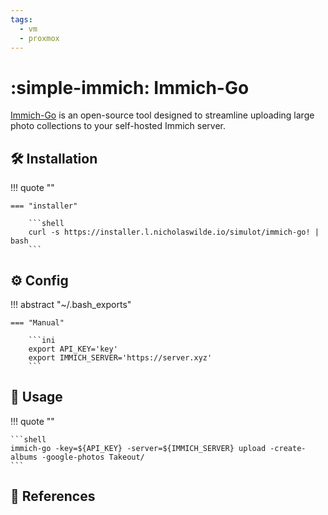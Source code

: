 ```yaml
---
tags:
  - vm
  - proxmox
---
```

# :simple-immich: Immich-Go

[Immich-Go][1] is an open-source tool designed to streamline uploading large photo collections to your self-hosted Immich
server.

## :hammer_and_wrench: Installation

!!! quote ""

    === "installer"
    
        ```shell
        curl -s https://installer.l.nicholaswilde.io/simulot/immich-go! | bash
        ```

## :gear: Config

!!! abstract "~/.bash_exports"

    === "Manual"
    
        ```ini
        export API_KEY='key'
        export IMMICH_SERVER='https://server.xyz'
        ```

## :pencil: Usage

!!! quote ""

    ```shell
    immich-go -key=${API_KEY} -server=${IMMICH_SERVER} upload -create-albums -google-photos Takeout/
    ```

## :link: References

[1]: <https://github.com/simulot/immich-go>
